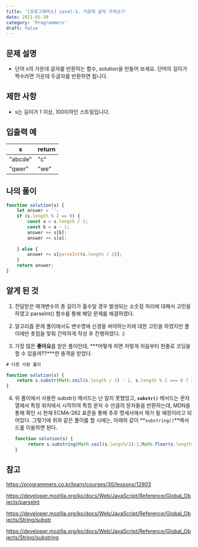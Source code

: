 ```yaml
---
title: '[프로그래머스] Level-1. 가운데 글자 가져오기'
date: 2021-05-30
category: 'Programmers'
draft: false
---
```


## 문제 설명

* 단어 s의 가운데 글자를 반환하는 함수, solution을 만들어 보세요. 단어의 길이가 짝수라면 가운데 두글자를 반환하면 됩니다.

  



## **제한 사항**

* s는 길이가 1 이상, 100이하인 스트링입니다.

  



## 입출력 예

| s       | return |
| ------- | ------ |
| "abcde" | "c"    |
| "qwer"  | "we"   |





## 나의 풀이

```javascript
function solution(s) {
    let answer = '';
    if (s.length % 2 == 0) {
        const a = s.length / 2;
        const b = a - 1;
        answer += s[b];
        answer += s[a];
        
    } else {
        answer += s[parseInt(s.length / 2)];
    }
    return answer;
}
```





## 알게 된 것

1. 전달받은 매개변수의 총 길이가 홀수일 경우 발생되는 소숫점 처리에 대해서 고민을 하였고 parseInt() 함수를 통해 해당 문제를 해결하였다.

2. 알고리즘 문제 풀이에서도 변수명에 신경을 써야하는지에 대한 고민을 하였지만 풀이에만 촛점을 맞춰 간략하게 작성 후 진행하였다.  :)
3. 가장 많은 **좋아요**를 받은 풀이인데, ***어떻게 하면 저렇게 처음부터 한줄로 코딩을 할 수 있을까??***란 충격을 받았다. 

```javascript
# 다른 사람 풀이

function solution(s) {
    return s.substr(Math.ceil(s.length / 2) - 1, s.length % 2 === 0 ? 2 : 1);
}

```

4. 위 풀이에서 사용한 substr() 메서드는 난 알지 못했었고, **`substr()`** 메서드는 문자열에서 특정 위치에서 시작하여 특정 문자 수 만큼의 문자들을 반환하는데, MDN을 통해 확인 시 현재 ECMA-262 표준을 통해 추후 명세서에서 제거 될 예정이라고 되어있다. 그렇기에 위와 같은 풀이를 할 시에는, 아래와 같이 **`substring()`**메서드를 이용하면 된다.

   ```javascript
   function solution(s) {
   		return s.substring(Math.ceil(s.length/2)-1,Math.floor(s.length/2)+1);
   }
   ```





## 참고

https://programmers.co.kr/learn/courses/30/lessons/12903

https://developer.mozilla.org/ko/docs/Web/JavaScript/Reference/Global_Objects/parseInt

https://developer.mozilla.org/ko/docs/Web/JavaScript/Reference/Global_Objects/String/substr

https://developer.mozilla.org/ko/docs/Web/JavaScript/Reference/Global_Objects/String/substring
